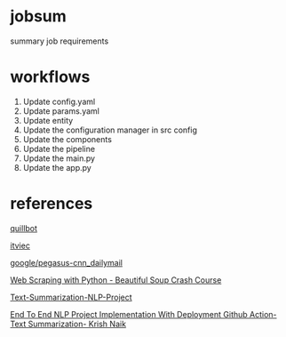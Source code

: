 # jobsum
summary job requirements

# workflows

1. Update config.yaml
2. Update params.yaml
3. Update entity
4. Update the configuration manager in src config
5. Update the components
6. Update the pipeline
7. Update the main.py
8. Update the app.py

# references

[quillbot](https://quillbot.com/summarize)

[itviec](https://itviec.com/)

[google/pegasus-cnn_dailymail](https://huggingface.co/google/pegasus-cnn_dailymail)

[Web Scraping with Python - Beautiful Soup Crash Course](https://www.youtube.com/watch?v=XVv6mJpFOb0)

[Text-Summarization-NLP-Project](https://github.com/krishnaik06/Text-Summarization-NLP-Project)

[End To End NLP Project Implementation With Deployment Github Action- Text Summarization- Krish Naik](https://www.youtube.com/watch?v=p7V4Aa7qEpw)